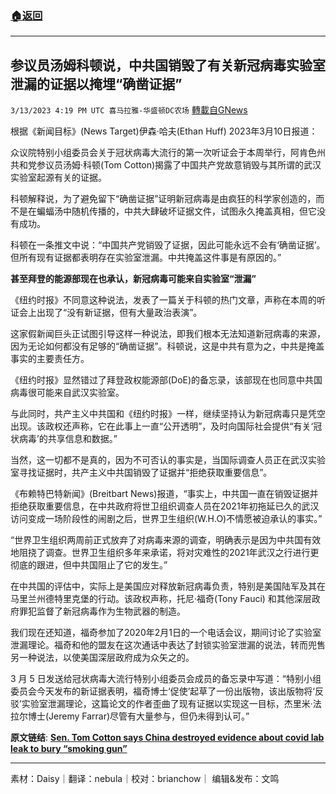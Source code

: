 ###  [:house:返回](README.md)
---


## 参议员汤姆科顿说，中共国销毁了有关新冠病毒实验室泄漏的证据以掩埋“确凿证据”
`3/13/2023 4:19 PM UTC 喜马拉雅-华盛顿DC农场` [轉載自GNews](https://gnews.org/articles/1010236)

根据《新闻目标》(News Target)伊森·哈夫(Ethan Huff) 2023年3月10日报道：

众议院特别小组委员会关于冠状病毒大流行的第一次听证会于本周举行，阿肯色州共和党参议员汤姆·科顿(Tom Cotton)揭露了中国共产党故意销毁与其所谓的武汉实验室起源有关的证据。

科顿解释说，为了避免留下“确凿证据”证明新冠病毒是由疯狂的科学家创造的，而不是在蝙蝠汤中随机传播的，中共大肆破坏证据文件，试图永久掩盖真相，但它没有成功。

科顿在一条推文中说：“中国共产党销毁了证据，因此可能永远不会有‘确凿证据’。但所有现有证据都表明存在实验室泄漏。中共掩盖这件事是有原因的。”  

**甚至拜登的能源部现在也承认，新冠病毒可能来自实验室“泄漏”**  

《纽约时报》不同意这种说法，发表了一篇关于科顿的热门文章，声称在本周的听证会上出现了“没有新证据，但有大量政治表演”。

这家假新闻巨头正试图引导这样一种说法，即我们根本无法知道新冠病毒的来源，因为无论如何都没有足够的“确凿证据”。科顿说，这是中共有意为之，中共是掩盖事实的主要责任方。

《纽约时报》显然错过了拜登政权能源部(DoE)的备忘录，该部现在也同意中共国病毒很可能来自武汉实验室。

与此同时，共产主义中共国和《纽约时报》一样，继续坚持认为新冠病毒只是凭空出现。该政权还声称，它在此事上一直“公开透明”，及时向国际社会提供“有关‘冠状病毒’的共享信息和数据。”

当然，这一切都不是真的，因为不可否认的事实是，当国际调查人员正在武汉实验室寻找证据时，共产主义中共国销毁了证据并“拒绝获取重要信息”。

《布赖特巴特新闻》(Breitbart News)报道，“事实上，中共国一直在销毁证据并拒绝获取重要信息，在中共政府将世卫组织调查人员在2021年初拖延已久的武汉访问变成一场阶段性的闹剧之后，世界卫生组织(W.H.O)不情愿被迫承认的事实。”

“世界卫生组织两周前正式放弃了对病毒来源的调查，明确表示是因为中共国有效地阻挠了调查。世界卫生组织多年来承诺，将对灾难性的2021年武汉之行进行更彻底的跟进，但中共国阻止了它的发生。”

在中共国的评估中，实际上是美国应对释放新冠病毒负责，特别是美国陆军及其在马里兰州德特里克堡的行动。该政权声称，托尼·福奇(Tony Fauci) 和其他深层政府罪犯监督了新冠病毒作为生物武器的制造。

我们现在还知道，福奇参加了2020年2月1日的一个电话会议，期间讨论了实验室泄漏理论。福奇和他的盟友在这次通话中表达了封锁实验室泄漏的说法，转而兜售另一种说法，以使美国深层政府成为众矢之的。

3 月 5 日发送给冠状病毒大流行特别小组委员会成员的备忘录中写道：“特别小组委员会今天发布的新证据表明，福奇博士‘促使’起草了一份出版物，该出版物将‘反驳’实验室泄漏理论，这篇论文的作者歪曲了现有证据以实现这一目标，杰里米·法拉尔博士(Jeremy Farrar)尽管有大量参与，但仍未得到认可。”  

**原文链结**: **[Sen. Tom Cotton says China destroyed evidence about covid lab leak to bury “smoking gun”
](https://newstarget.com/2023-03-10-tom-cotton-china-destroyed-evidence-covid-leak.html
)**  
***  
素材：Daisy｜翻译：nebula｜校对：brianchow｜ 编辑&发布：文鸣  

